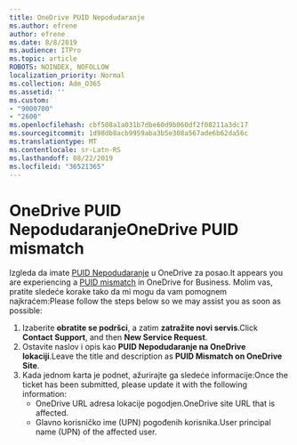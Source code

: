 ```yaml
---
title: OneDrive PUID Nepodudaranje
ms.author: efrene
author: efrene
ms.date: 8/8/2019
ms.audience: ITPro
ms.topic: article
ROBOTS: NOINDEX, NOFOLLOW
localization_priority: Normal
ms.collection: Adm_O365
ms.assetid: ''
ms.custom:
- "9000700"
- "2600"
ms.openlocfilehash: cbf508a1a031b7dbe60d9b060df2f08211a3dc17
ms.sourcegitcommit: 1d98db8acb9959aba3b5e308a567ade6b62da56c
ms.translationtype: MT
ms.contentlocale: sr-Latn-RS
ms.lasthandoff: 08/22/2019
ms.locfileid: "36521365"
---
```

# <a name="onedrive-puid-mismatch"></a><span data-ttu-id="85c31-102">OneDrive PUID Nepodudaranje</span><span class="sxs-lookup"><span data-stu-id="85c31-102">OneDrive PUID mismatch</span></span>
<span data-ttu-id="85c31-103">Izgleda da imate [PUID Nepodudaranje](https://docs.microsoft.com/sharepoint/support/administration/access-denied-or-need-permission-error-sharepoint-online-or-onedrive-for-business#when-accessing-a-onedrive-site) u OneDrive za posao.</span><span class="sxs-lookup"><span data-stu-id="85c31-103">It appears you are experiencing a [PUID mismatch](https://docs.microsoft.com/sharepoint/support/administration/access-denied-or-need-permission-error-sharepoint-online-or-onedrive-for-business#when-accessing-a-onedrive-site) in OneDrive for Business.</span></span> <span data-ttu-id="85c31-104">Molim vas, pratite sledeće korake tako da mi mogu da vam pomognem najkraćem:</span><span class="sxs-lookup"><span data-stu-id="85c31-104">Please follow the steps below so we may assist you as soon as possible:</span></span>

1. <span data-ttu-id="85c31-105">Izaberite **obratite se podršci**, a zatim **zatražite novi servis**.</span><span class="sxs-lookup"><span data-stu-id="85c31-105">Click **Contact Support**, and then **New Service Request**.</span></span>
2. <span data-ttu-id="85c31-106">Ostavite naslov i opis kao **PUID Nepodudaranje na OneDrive lokaciji**.</span><span class="sxs-lookup"><span data-stu-id="85c31-106">Leave the title and description as **PUID Mismatch on OneDrive Site**.</span></span>
3. <span data-ttu-id="85c31-107">Kada jednom karta je podnet, ažurirajte ga sledeće informacije:</span><span class="sxs-lookup"><span data-stu-id="85c31-107">Once the ticket has been submitted, please update it with the following information:</span></span>
    - <span data-ttu-id="85c31-108">OneDrive URL adresa lokacije pogodjen.</span><span class="sxs-lookup"><span data-stu-id="85c31-108">OneDrive site URL that is affected.</span></span>
    - <span data-ttu-id="85c31-109">Glavno korisničko ime (UPN) pogođenih korisnika.</span><span class="sxs-lookup"><span data-stu-id="85c31-109">User principal name (UPN) of the affected user.</span></span>




